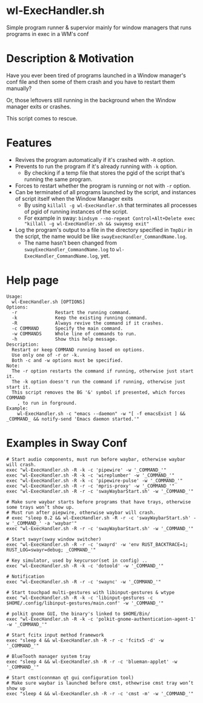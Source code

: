 # wl-ExecHandler.sh
Simple program runner & supervior mainly for window managers that runs programs in exec in a WM's conf

# Description & Motivation

Have you ever been tired of programs launched in a Window manager's conf file and then some of them crash and you have to restart them manually?

Or, those leftovers still running in the background when the Window manager exits or crashes.

This script comes to rescue.

# Features
- Revives the program automatically if it's crashed with `-R` option.
- Prevents to run the program if it's already running with `-k` option.
  - By checking if a temp file that stores the pgid of the script that's running the same program.    
- Forces to restart whether the program is running or not with `-r` option.
- Can be terminated of all programs launched by the script, and instances of script itself when the Window Manager exits
  - By using `killall -g wl-ExecHandler.sh` that terminates all processes of pgid of running instances of the script.
  - For example in sway: `bindsym --no-repeat Control+Alt+Delete exec "killall -g wl-ExecHandler.sh && swaymsg exit"`
- Log the program's output to a file in the directory specified in `TmpDir` in the script, the name would be like `swayExecHandler_CommandName.log`.
  - The name hasn't been changed from `swayExecHandler_CommandName.log` to `wl-ExecHandler_CommandName.log`, yet.

# Help page
```
Usage:
  wl-ExecHandler.sh [OPTIONS]
Options:
  -r              Restart the running command.
  -k              Keep the existing running command.
  -R              Always revive the command if it crashes.
  -c COMMAND      Specify the main command.
  -w COMMANDS     Whole line of commands to run.
  -h              Show this help message.
Description:
  Restart or keep COMMAND running based on options.
  Use only one of -r or -k.
  Both -c and -w options must be specified.
Note:
  The -r option restarts the command if running, otherwise just start it.
  The -k option doesn't run the command if running, otherwise just start it.
  This script removes the BG '&' symbol if presented, which forces COMMAND
    , to run in forground.
Example:
    wl-ExecHandler.sh -c "emacs --daemon" -w "[ -f emacsExist ] && _COMMAND_ && notify-send 'Emacs daemon started.'"
```

# Examples in Sway Conf
```
# Start audio components, must run before waybar, otherwise waybar will crash.
exec "wl-ExecHandler.sh -R -k -c 'pipewire' -w '_COMMAND_'"
exec "wl-ExecHandler.sh -R -k -c 'wireplumber' -w '_COMMAND_'"
exec "wl-ExecHandler.sh -R -k -c 'pipewire-pulse' -w '_COMMAND_'"
exec "wl-ExecHandler.sh -R -r -c 'mpris-proxy' -w '_COMMAND_'"
exec "wl-ExecHandler.sh -R -r -c 'swayWaybarStart.sh' -w '_COMMAND_'"

# Make sure waybar starts before programs that have trays, otherwise some trays won’t show up.
# Must run after piepwire, otherwise waybar will crash.
# exec "sleep 0.2 && wl-ExecHandler.sh -R -r -c 'swayWaybarStart.sh' -w '_COMMAND_' -a 'waybar'"
exec "wl-ExecHandler.sh -R -r -c 'swayWaybarStart.sh' -w '_COMMAND_'"

# Start swayr(sway window switcher)
exec "wl-ExecHandler.sh -R -r -c 'swayrd' -w 'env RUST_BACKTRACE=1; RUST_LOG=swayr=debug; _COMMAND_'"

# Key simulator, used by keycursor(set in config) ..
exec "wl-ExecHandler.sh -R -k -c 'dotoold' -w '_COMMAND_'"

# Notification
exec "wl-ExecHandler.sh -R -r -c 'swaync' -w '_COMMAND_'"

# Start touchpad multi-gestures with libinput-gestures & wtype
exec "wl-ExecHandler.sh -R -k -c 'libinput-gestures -c $HOME/.config/libinput-gestures/main.conf' -w '_COMMAND_'"

# polkit gnome GUI, the binary's linked to $HOME/Bin/
exec "wl-ExecHandler.sh -R -k -c 'polkit-gnome-authentication-agent-1' -w '_COMMAND_'"

# Start fcitx input method framework
exec "sleep 4 && wl-ExecHandler.sh -R -r -c 'fcitx5 -d' -w '_COMMAND_'"

# BlueTooth manager system tray
exec "sleep 4 && wl-ExecHandler.sh -R -r -c 'blueman-applet' -w '_COMMAND_'"

# Start cmst(connman qt gui configuration tool)
# Make sure waybar is launched before cmst, othewrise cmst tray won’t show up
exec "sleep 4 && wl-ExecHandler.sh -R -r -c 'cmst -m' -w '_COMMAND_'"

```

